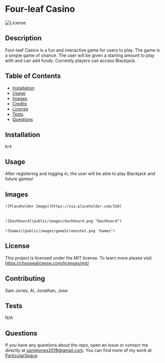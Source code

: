 # Four-leaf Casino 

  ![License](https://img.shields.io/badge/license-MIT-blue.svg)

  ## Description

  Four-leaf Casino is a fun and interactive game for users to play. The game is a simple game of chance. The user will be given a starting amount to play with and can add funds. Currently players can access Blackjack.

  ## Table of Contents

  - [Installation](#installation)
  - [Usage](#usage)
  - [Images](#images)
  - [Credits](#credits)
  - [License](#license)
  - [Tests](#tests)
  - [Questions](#questions)

  ## Installation

    N/A

  ## Usage

  After registering and logging in, the user will be able to play Blackjack and future games!
  
  ## Images
  
    ![Placeholder Image](https://via.placeholder.com/150)


    ![Dashboard](public/images/dashboard.png "Dashboard")

    ![Games](public/images/gameScreenshot.png "Games")
  

  ## License

 This project is licensed under the MIT license. To learn more please visit https://choosealicense.com/licenses/mit/

  ## Contributing

  Sam Jones,
  Al,
  Jonathan,
  Jose 

  ## Tests

  N/A

  ## Questions

  If you have any questions about the repo, open an issue or contact me directly at [samejones2018@gmail.com](mailto:samejones2018@gmail.com). You can find more of my work at [ParticularSpace](https://github.com/ParticularSpace).

